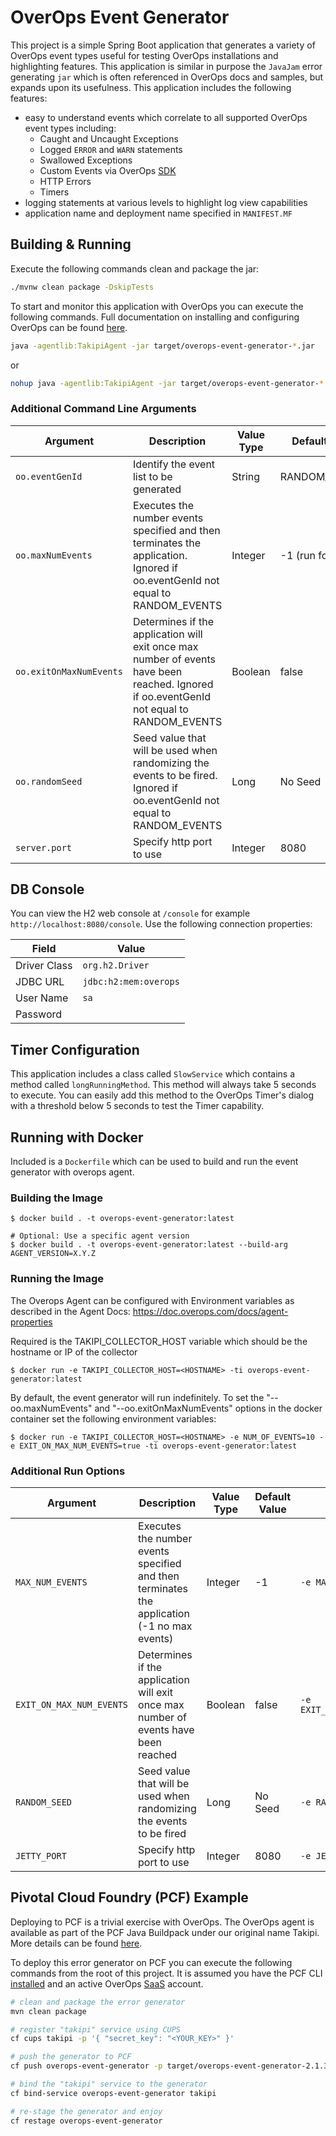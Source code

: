 # OverOps Event Generator
This project is a simple Spring Boot application that generates a variety of OverOps event types useful for testing OverOps installations and highlighting features.  This application is similar in purpose the `JavaJam` error generating `jar` which is often referenced in OverOps docs and samples, but expands upon its usefulness.  This application includes the following features:

* easy to understand events which correlate to all supported OverOps event types including:
    * Caught and Uncaught Exceptions
    * Logged `ERROR` and `WARN` statements
    * Swallowed Exceptions
    * Custom Events via OverOps [SDK](https://github.com/takipi/takipi-sdk)
    * HTTP Errors
    * Timers
* logging statements at various levels to highlight log view capabilities 
* application name and deployment name specified in `MANIFEST.MF`


## Building & Running
Execute the following commands clean and package the jar:

```bash
./mvnw clean package -DskipTests
```

To start and monitor this application with OverOps you can execute the following commands.  Full documentation on installing and configuring OverOps can be found [here](http://support.overops.com).

```bash
java -agentlib:TakipiAgent -jar target/overops-event-generator-*.jar
```
or 

```bash
nohup java -agentlib:TakipiAgent -jar target/overops-event-generator-*.jar &
```

### Additional Command Line Arguments
| Argument | Description | Value Type | Default Value |  Example |
|---|---|---|---|---|
| `oo.eventGenId` | Identify the event list to be generated | String | RANDOM_EVENTS | `--oo.eventGenId=MOMMY_PACKS`
| `oo.maxNumEvents` | Executes the number events specified and then terminates the application. Ignored if oo.eventGenId not equal to RANDOM_EVENTS | Integer | -1 (run forever) | `--oo.maxNumEvents=100` |
| `oo.exitOnMaxNumEvents` | Determines if the application will exit once max number of events have been reached. Ignored if oo.eventGenId not equal to RANDOM_EVENTS | Boolean | false | `--oo.exitOnMaxNumEvents=false` |
| `oo.randomSeed` | Seed value that will be used when randomizing the events to be fired. Ignored if oo.eventGenId not equal to RANDOM_EVENTS | Long | No Seed | `--oo.randomSeed=123` |
| `server.port` | Specify http port to use | Integer | 8080 | `--server.port=1234`


## DB Console
You can view the H2 web console at `/console` for example `http://localhost:8080/console`.  Use the following connection properties:

|  Field | Value  |
| ------------- | ------------- |
| Driver Class | `org.h2.Driver` |
| JDBC URL | `jdbc:h2:mem:overops` |
| User Name | `sa` |
| Password |  |

## Timer Configuration
This application includes a class called `SlowService` which contains a method called `longRunningMethod`.  This method will always take 5 seconds to execute.  You can easily add this method to the OverOps Timer's dialog with a threshold below 5 seconds to test the Timer capability.

## Running with Docker
Included is a `Dockerfile` which can be used to build and run the event generator with overops agent.

### Building the Image

```console
$ docker build . -t overops-event-generator:latest

# Optional: Use a specific agent version
$ docker build . -t overops-event-generator:latest --build-arg AGENT_VERSION=X.Y.Z
```

### Running the Image
The Overops Agent can be configured with Environment variables as described in the Agent Docs: https://doc.overops.com/docs/agent-properties

Required is the TAKIPI_COLLECTOR_HOST variable which should be the hostname or IP of the collector

```console
$ docker run -e TAKIPI_COLLECTOR_HOST=<HOSTNAME> -ti overops-event-generator:latest
```

By default, the event generator will run indefinitely. To set the "--oo.maxNumEvents" and "--oo.exitOnMaxNumEvents" options in the docker container set the following environment variables:

```console
$ docker run -e TAKIPI_COLLECTOR_HOST=<HOSTNAME> -e NUM_OF_EVENTS=10 -e EXIT_ON_MAX_NUM_EVENTS=true -ti overops-event-generator:latest
```

### Additional Run Options
| Argument | Description | Value Type | Default Value |  Example |
|---|---|---|---|---|
| `MAX_NUM_EVENTS` | Executes the number events specified and then terminates the application (-1 no max events) | Integer | -1 | `-e MAX_NUM_EVENTS=100` |
| `EXIT_ON_MAX_NUM_EVENTS` | Determines if the application will exit once max number of events have been reached | Boolean | false | `-e EXIT_ON_MAX_NUM_EVENTS=true` |
| `RANDOM_SEED` | Seed value that will be used when randomizing the events to be fired | Long | No Seed | `-e RANDOM_SEED=123` |
| `JETTY_PORT` | Specify http port to use | Integer | 8080 | `-e JETTY_PORT=1234`


## Pivotal Cloud Foundry (PCF) Example
Deploying to PCF is a trivial exercise with OverOps.  The OverOps agent is available as part of the PCF Java Buildpack under our original name Takipi.  More details can be found [here](https://github.com/cloudfoundry/java-buildpack/blob/master/docs/framework-takipi_agent.md).

To deploy this error generator on PCF you can execute the following commands from the root of this project.  It is assumed you have the PCF CLI [installed](https://docs.cloudfoundry.org/cf-cli/install-go-cli.html) and an active OverOps [SaaS](http://app.overops.com) account.

```bash
# clean and package the error generator
mvn clean package

# register "takipi" service using CUPS
cf cups takipi -p '{ "secret_key": "<YOUR_KEY>" }'

# push the generator to PCF
cf push overops-event-generator -p target/overops-event-generator-2.1.3.jar

# bind the "takipi" service to the generator
cf bind-service overops-event-generator takipi

# re-stage the generator and enjoy
cf restage overops-event-generator

```
